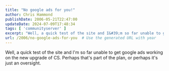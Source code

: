 ```yaml
---
title: "No google ads for you!"
author: Chris Hammond
publishDate: 2006-05-21T22:47:00
updateDate: 2024-07-09T17:48:34
tags: [ 'communityserver' ]
excerpt: "Well, a quick test of the site and I&#39;m so far unable to get google ads working on the new upgrade of CS. Perhaps that&#39;s part of the plan, or perhaps it&#39;s just an oversight. Posted from... "
url: /2006/no-google-ads-for-you  # Use the generated URL with year
---
```

<p>Well, a quick test of the site and I&#39;m so far unable to get google ads working on the new upgrade of CS. Perhaps that&#39;s part of the plan, or perhaps it&#39;s just an oversight.   
